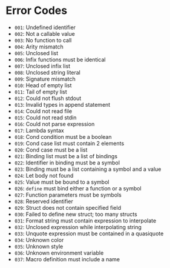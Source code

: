 # Error Codes

- `001`: Undefined identifier
- `002`: Not a callable value
- `003`: No function to call
- `004`: Arity mismatch
- `005`: Unclosed list
- `006`: Infix functions must be identical
- `007`: Unclosed infix list
- `008`: Unclosed string literal
- `009`: Signature mismatch
- `010`: Head of empty list
- `011`: Tail of empty list
- `012`: Could not flush stdout
- `013`: Invalid types in append statement
- `014`: Could not read file
- `015`: Could not read stdin
- `016`: Could not parse expression
- `017`: Lambda syntax
- `018`: Cond condition must be a boolean
- `019`: Cond case list must contain 2 elements
- `020`: Cond case must be a list
- `021`: Binding list must be a list of bindings
- `022`: Identifier in binding must be a symbol
- `023`: Binding must be a list containing a symbol and a value
- `024`: Let body not found
- `025`: Value must be bound to a symbol
- `026`: `define` must bind either a function or a symbol
- `027`: Function parameters must be symbols
- `028`: Reserved identifier
- `029`: Struct does not contain specified field
- `030`: Failed to define new struct; too many structs
- `031`: Format string must contain expression to interpolate
- `032`: Unclosed expression while interpolating string
- `033`: Unquote expression must be contained in a quasiquote
- `034`: Unknown color
- `035`: Unknown style
- `036`: Unknown environment variable
- `037`: Macro definition must include a name
